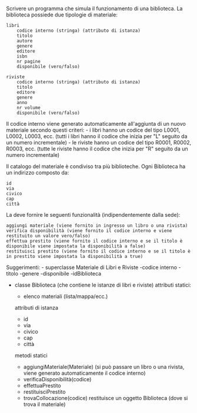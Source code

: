 Scrivere un programma che simula il funzionamento di una biblioteca. La biblioteca possiede due tipologie di materiale:

    libri
        codice interno (stringa) (attributo di istanza)
        titolo
        autore
        genere
        editore
        isbn
        nr pagine
        disponibile (vero/falso)

    riviste
        codice interno (stringa) (attributo di istanza)
        titolo
        editore
        genere
        anno
        nr volume
        disponibile (vero/falso)

Il codice interno viene generato automaticamente all'aggiunta di un nuovo materiale secondo questi criteri: - i libri hanno un codice del tipo L0001, L0002, L0003, ecc. (tutti i libri hanno il codice che inizia per "L" seguito da un numero incrementale) - le riviste hanno un codice del tipo R0001, R0002, R0003, ecc. (tutte le riviste hanno il codice che inizia per "R" seguito da un numero incrementale)

Il catalogo del materiale è condiviso tra più biblioteche. Ogni Biblioteca ha un indirizzo composto da:

    id
    via
    civico
    cap
    città

La deve fornire le seguenti funzionalità (indipendentemente dalla sede):

    aggiungi materiale (viene fornito in ingresso un libro o una rivista)
    verifica disponibilità (viene fornito il codice interno e viene restituito un valore vero/falso)
    effettua prestito (viene fornito il codice interno e se il titolo è disponibile viene impostata la disponibilità a false)
    restituisci prestito (viene fornito il codice interno e se il titolo è in prestito viene impostata la disponibilità a true)

Suggerimenti: - superclasse Materiale di Libri e Riviste -codice interno -titolo -genere -disponibile -idBiblioteca

- classe Biblioteca (che contiene le istanze di libri e riviste)
    attributi statici:
    - elenco materiali (lista/mappa/ecc.) 

    attributi di istanza
    - id
    - via
    - civico
    - cap
    - città

    metodi statici
    - aggiungiMateriale(Materiale) (si può passare un libro o una rivista, viene generato automaticamente il codice interno)
    - verificaDisponibilità(codice) 
    - effettuaPrestito
    - restituisciPrestito
    - trovaCollocazione(codice) restituisce un oggetto Biblioteca (dove si trova il materiale)
